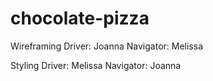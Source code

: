 # chocolate-pizza

Wireframing
Driver: Joanna
Navigator: Melissa

Styling
Driver: Melissa
Navigator: Joanna